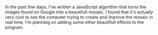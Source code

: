 In the past few days, I've written a JavaScript algorithm that turns the images found on Google into a beautifull mosaic. I found that it's actually very cool to see the computer trying to create and improve the mosaic in real time. I'm planning on adding some other beautifull effects to the program.
